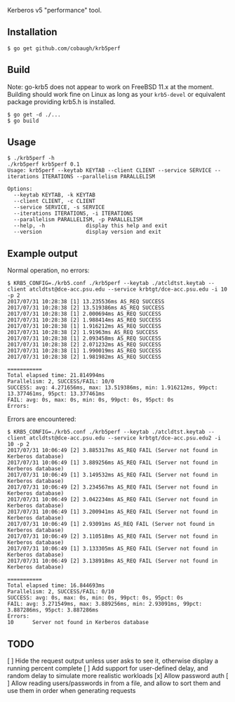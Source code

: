 Kerberos v5 "performance" tool.

## Installation
`$ go get github.com/cobaugh/krb5perf`

## Build
Note: go-krb5 does not appear to work on FreeBSD 11.x at the moment. Building should work fine on Linux as long as your `krb5-devel` or equivalent package providing krb5.h is installed.

```
$ go get -d ./...
$ go build
```

## Usage
```
$ ./krb5perf -h
./krb5perf krb5perf 0.1
Usage: krb5perf --keytab KEYTAB --client CLIENT --service SERVICE --iterations ITERATIONS --parallelism PARALLELISM

Options:
  --keytab KEYTAB, -k KEYTAB
  --client CLIENT, -c CLIENT
  --service SERVICE, -s SERVICE
  --iterations ITERATIONS, -i ITERATIONS
  --parallelism PARALLELISM, -p PARALLELISM
  --help, -h             display this help and exit
  --version              display version and exit
```

## Example output
Normal operation, no errors:
```
$ KRB5_CONFIG=./krb5.conf ./krb5perf --keytab ./atcldtst.keytab --client atcldtst@dce-acc.psu.edu --service krbtgt/dce-acc.psu.edu -i 10 -p 2
2017/07/31 10:28:38 [1] 13.235536ms AS_REQ SUCCESS
2017/07/31 10:28:38 [2] 13.519386ms AS_REQ SUCCESS
2017/07/31 10:28:38 [1] 2.000694ms AS_REQ SUCCESS
2017/07/31 10:28:38 [2] 1.988414ms AS_REQ SUCCESS
2017/07/31 10:28:38 [1] 1.916212ms AS_REQ SUCCESS
2017/07/31 10:28:38 [2] 1.91963ms AS_REQ SUCCESS
2017/07/31 10:28:38 [1] 2.093458ms AS_REQ SUCCESS
2017/07/31 10:28:38 [2] 2.071232ms AS_REQ SUCCESS
2017/07/31 10:28:38 [1] 1.990019ms AS_REQ SUCCESS
2017/07/31 10:28:38 [2] 1.981982ms AS_REQ SUCCESS

===========
Total elapsed time: 21.814994ms
Parallelism: 2, SUCCESS/FAIL: 10/0
SUCCESS: avg: 4.271656ms, max: 13.519386ms, min: 1.916212ms, 99pct: 13.377461ms, 95pct: 13.377461ms
FAIL: avg: 0s, max: 0s, min: 0s, 99pct: 0s, 95pct: 0s
Errors:
```

Errors are encountered:
```
$ KRB5_CONFIG=./krb5.conf ./krb5perf --keytab ./atcldtst.keytab --client atcldtst@dce-acc.psu.edu --service krbtgt/dce-acc.psu.edu2 -i 10 -p 2                                    
2017/07/31 10:06:49 [2] 3.885317ms AS_REQ FAIL (Server not found in Kerberos database)
2017/07/31 10:06:49 [1] 3.889256ms AS_REQ FAIL (Server not found in Kerberos database)
2017/07/31 10:06:49 [1] 3.149532ms AS_REQ FAIL (Server not found in Kerberos database)
2017/07/31 10:06:49 [2] 3.234567ms AS_REQ FAIL (Server not found in Kerberos database)
2017/07/31 10:06:49 [2] 3.042234ms AS_REQ FAIL (Server not found in Kerberos database)
2017/07/31 10:06:49 [1] 3.200941ms AS_REQ FAIL (Server not found in Kerberos database)
2017/07/31 10:06:49 [1] 2.93091ms AS_REQ FAIL (Server not found in Kerberos database)
2017/07/31 10:06:49 [2] 3.110518ms AS_REQ FAIL (Server not found in Kerberos database)
2017/07/31 10:06:49 [1] 3.133305ms AS_REQ FAIL (Server not found in Kerberos database)
2017/07/31 10:06:49 [2] 3.138918ms AS_REQ FAIL (Server not found in Kerberos database)

===========
Total elapsed time: 16.844693ms
Parallelism: 2, SUCCESS/FAIL: 0/10
SUCCESS: avg: 0s, max: 0s, min: 0s, 99pct: 0s, 95pct: 0s
FAIL: avg: 3.271549ms, max: 3.889256ms, min: 2.93091ms, 99pct: 3.887286ms, 95pct: 3.887286ms
Errors:
10      Server not found in Kerberos database
```

## TODO
[ ] Hide the request output unless user asks to see it, otherwise display a running percent complete 
[ ] Add support for user-defined delay, and random delay to simulate more realistic workloads
[x] Allow password auth
[ ] Allow reading users/passwords in from a file, and allow to sort them and use them in order when generating requests
